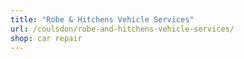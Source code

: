 ```yaml
---
title: "Robe & Hitchens Vehicle Services"
url: /coulsdon/robe-and-hitchens-vehicle-services/
shop: car repair
---
```

